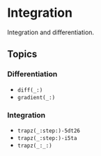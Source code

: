 # Integration

Integration and differentiation.

## Topics

### Differentiation

- ``diff(_:)``
- ``gradient(_:)``

### Integration

- ``trapz(_:step:)-5dt26``
- ``trapz(_:step:)-i5ta``
- ``trapz(_:_:)``
